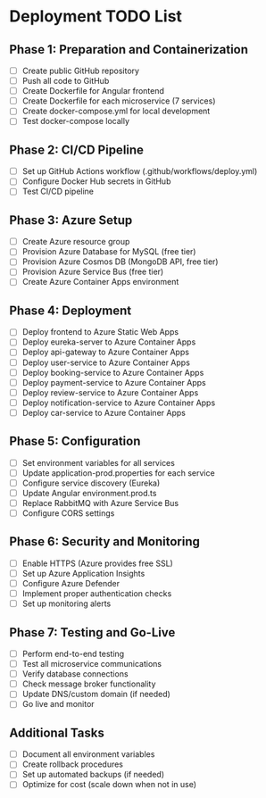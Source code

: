 # Deployment TODO List

## Phase 1: Preparation and Containerization
- [ ] Create public GitHub repository
- [ ] Push all code to GitHub
- [ ] Create Dockerfile for Angular frontend
- [ ] Create Dockerfile for each microservice (7 services)
- [ ] Create docker-compose.yml for local development
- [ ] Test docker-compose locally

## Phase 2: CI/CD Pipeline
- [ ] Set up GitHub Actions workflow (.github/workflows/deploy.yml)
- [ ] Configure Docker Hub secrets in GitHub
- [ ] Test CI/CD pipeline

## Phase 3: Azure Setup
- [ ] Create Azure resource group
- [ ] Provision Azure Database for MySQL (free tier)
- [ ] Provision Azure Cosmos DB (MongoDB API, free tier)
- [ ] Provision Azure Service Bus (free tier)
- [ ] Create Azure Container Apps environment

## Phase 4: Deployment
- [ ] Deploy frontend to Azure Static Web Apps
- [ ] Deploy eureka-server to Azure Container Apps
- [ ] Deploy api-gateway to Azure Container Apps
- [ ] Deploy user-service to Azure Container Apps
- [ ] Deploy booking-service to Azure Container Apps
- [ ] Deploy payment-service to Azure Container Apps
- [ ] Deploy review-service to Azure Container Apps
- [ ] Deploy notification-service to Azure Container Apps
- [ ] Deploy car-service to Azure Container Apps

## Phase 5: Configuration
- [ ] Set environment variables for all services
- [ ] Update application-prod.properties for each service
- [ ] Configure service discovery (Eureka)
- [ ] Update Angular environment.prod.ts
- [ ] Replace RabbitMQ with Azure Service Bus
- [ ] Configure CORS settings

## Phase 6: Security and Monitoring
- [ ] Enable HTTPS (Azure provides free SSL)
- [ ] Set up Azure Application Insights
- [ ] Configure Azure Defender
- [ ] Implement proper authentication checks
- [ ] Set up monitoring alerts

## Phase 7: Testing and Go-Live
- [ ] Perform end-to-end testing
- [ ] Test all microservice communications
- [ ] Verify database connections
- [ ] Check message broker functionality
- [ ] Update DNS/custom domain (if needed)
- [ ] Go live and monitor

## Additional Tasks
- [ ] Document all environment variables
- [ ] Create rollback procedures
- [ ] Set up automated backups (if needed)
- [ ] Optimize for cost (scale down when not in use)
